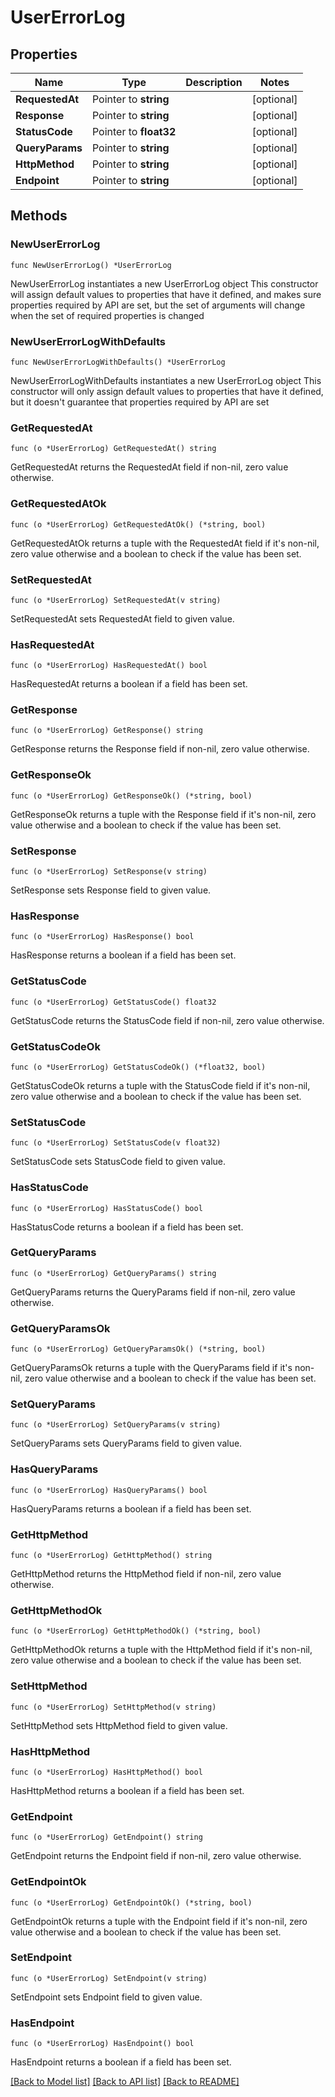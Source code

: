 # UserErrorLog

## Properties

Name | Type | Description | Notes
------------ | ------------- | ------------- | -------------
**RequestedAt** | Pointer to **string** |  | [optional] 
**Response** | Pointer to **string** |  | [optional] 
**StatusCode** | Pointer to **float32** |  | [optional] 
**QueryParams** | Pointer to **string** |  | [optional] 
**HttpMethod** | Pointer to **string** |  | [optional] 
**Endpoint** | Pointer to **string** |  | [optional] 

## Methods

### NewUserErrorLog

`func NewUserErrorLog() *UserErrorLog`

NewUserErrorLog instantiates a new UserErrorLog object
This constructor will assign default values to properties that have it defined,
and makes sure properties required by API are set, but the set of arguments
will change when the set of required properties is changed

### NewUserErrorLogWithDefaults

`func NewUserErrorLogWithDefaults() *UserErrorLog`

NewUserErrorLogWithDefaults instantiates a new UserErrorLog object
This constructor will only assign default values to properties that have it defined,
but it doesn't guarantee that properties required by API are set

### GetRequestedAt

`func (o *UserErrorLog) GetRequestedAt() string`

GetRequestedAt returns the RequestedAt field if non-nil, zero value otherwise.

### GetRequestedAtOk

`func (o *UserErrorLog) GetRequestedAtOk() (*string, bool)`

GetRequestedAtOk returns a tuple with the RequestedAt field if it's non-nil, zero value otherwise
and a boolean to check if the value has been set.

### SetRequestedAt

`func (o *UserErrorLog) SetRequestedAt(v string)`

SetRequestedAt sets RequestedAt field to given value.

### HasRequestedAt

`func (o *UserErrorLog) HasRequestedAt() bool`

HasRequestedAt returns a boolean if a field has been set.

### GetResponse

`func (o *UserErrorLog) GetResponse() string`

GetResponse returns the Response field if non-nil, zero value otherwise.

### GetResponseOk

`func (o *UserErrorLog) GetResponseOk() (*string, bool)`

GetResponseOk returns a tuple with the Response field if it's non-nil, zero value otherwise
and a boolean to check if the value has been set.

### SetResponse

`func (o *UserErrorLog) SetResponse(v string)`

SetResponse sets Response field to given value.

### HasResponse

`func (o *UserErrorLog) HasResponse() bool`

HasResponse returns a boolean if a field has been set.

### GetStatusCode

`func (o *UserErrorLog) GetStatusCode() float32`

GetStatusCode returns the StatusCode field if non-nil, zero value otherwise.

### GetStatusCodeOk

`func (o *UserErrorLog) GetStatusCodeOk() (*float32, bool)`

GetStatusCodeOk returns a tuple with the StatusCode field if it's non-nil, zero value otherwise
and a boolean to check if the value has been set.

### SetStatusCode

`func (o *UserErrorLog) SetStatusCode(v float32)`

SetStatusCode sets StatusCode field to given value.

### HasStatusCode

`func (o *UserErrorLog) HasStatusCode() bool`

HasStatusCode returns a boolean if a field has been set.

### GetQueryParams

`func (o *UserErrorLog) GetQueryParams() string`

GetQueryParams returns the QueryParams field if non-nil, zero value otherwise.

### GetQueryParamsOk

`func (o *UserErrorLog) GetQueryParamsOk() (*string, bool)`

GetQueryParamsOk returns a tuple with the QueryParams field if it's non-nil, zero value otherwise
and a boolean to check if the value has been set.

### SetQueryParams

`func (o *UserErrorLog) SetQueryParams(v string)`

SetQueryParams sets QueryParams field to given value.

### HasQueryParams

`func (o *UserErrorLog) HasQueryParams() bool`

HasQueryParams returns a boolean if a field has been set.

### GetHttpMethod

`func (o *UserErrorLog) GetHttpMethod() string`

GetHttpMethod returns the HttpMethod field if non-nil, zero value otherwise.

### GetHttpMethodOk

`func (o *UserErrorLog) GetHttpMethodOk() (*string, bool)`

GetHttpMethodOk returns a tuple with the HttpMethod field if it's non-nil, zero value otherwise
and a boolean to check if the value has been set.

### SetHttpMethod

`func (o *UserErrorLog) SetHttpMethod(v string)`

SetHttpMethod sets HttpMethod field to given value.

### HasHttpMethod

`func (o *UserErrorLog) HasHttpMethod() bool`

HasHttpMethod returns a boolean if a field has been set.

### GetEndpoint

`func (o *UserErrorLog) GetEndpoint() string`

GetEndpoint returns the Endpoint field if non-nil, zero value otherwise.

### GetEndpointOk

`func (o *UserErrorLog) GetEndpointOk() (*string, bool)`

GetEndpointOk returns a tuple with the Endpoint field if it's non-nil, zero value otherwise
and a boolean to check if the value has been set.

### SetEndpoint

`func (o *UserErrorLog) SetEndpoint(v string)`

SetEndpoint sets Endpoint field to given value.

### HasEndpoint

`func (o *UserErrorLog) HasEndpoint() bool`

HasEndpoint returns a boolean if a field has been set.


[[Back to Model list]](../README.md#documentation-for-models) [[Back to API list]](../README.md#documentation-for-api-endpoints) [[Back to README]](../README.md)


